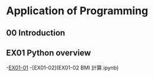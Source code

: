 # Application of Programming
## 00 Introduction
## EX01 Python overview
-[EX01-01](EX01_01.ipynb)
-[EX01-02](EX01-02 BMI 計算.ipynb)
